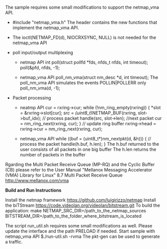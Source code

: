 
The sample requires some small modifications to support the netmap_vma API.

* #include "netmap_vma.h"
  The header contains the new functions that implement the netmap_vma API.

* The ioctl(NETMAP_FD(d), NIOCRXSYNC, NULL) is not needed for the netmap_vma API

* poll input/output multiplexing
  - netmap API
        int poll(struct pollfd *fds, nfds_t nfds, int timeout);
        poll(&pfd, nfds, -1);

  - netmap_vma API
        poll_nm_vma(struct nm_desc *d, int timeout);
        The poll_nm_vma API simulates the events POLLIN|POLLERR only
        poll_nm_vma(d, -1);

* Packet processing
  - neatmp API
        cur = rxring->cur;
        while (!nm_ring_empty(rxring)) {
            *slot = &rxring->slot[cur];
            *src = (uint8_t*)NETMAP_BUF(rxring, slot->buf_idx);
            // process packet
            handle(src, slot->len);
            //next packet
            cur = nm_ring_next(rxring, cur);
        }
        // update ring buffer
        rxring->head = rxring->cur = nm_ring_next(rxring, cur);

  - netmap_vma API
        while ((buf = (uint8_t*)nm_nextpkt(d, &h))) {
            // process the packet
            handle(h.buf, h.len);
        }
        The h.buf returned to the user consists of all packets in one big buffer
        The h.len returns the number of packets in the buffer

Rgarding the Multi Packet Receive Queue (MP-RQ) and the Cyclic Buffer (CB)
please refer to the User Manual
"Mellanox Messaging Accelerator (VMA) Library for Linux" 8.7 Multi Packet Receive Queue
http://www.mellanox.com/vma

**Build and Run Instructions**

Install the netmap framework https://github.com/luigirizzo/netmap
Install the biTStream https://code.videolan.org/videolan/bitstream.git
To build the application:
make NETMAP_SRC_DIR=/path_to_the_netmap_sources \
	BITSTREAM_DIR=/path_to_the_folder_where_bitstream_is_located

The script run_util.sh requires some small modifications as well.
Please update the interface and the path PRELOAD if needed.
Start sample with netmap_vma API $./run-util.sh -rvma
The pkt-gen can be used to generate a traffic.

